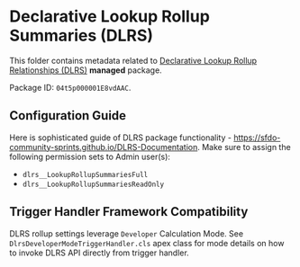 # Declarative Lookup Rollup Summaries (DLRS)

This folder contains metadata related to [Declarative Lookup Rollup Relationships (DLRS)](https://github.com/SFDO-Community/declarative-lookup-rollup-summaries) **managed** package.

Package ID: `04t5p000001E8vdAAC`.

## Configuration Guide

Here is sophisticated guide of DLRS package functionality - https://sfdo-community-sprints.github.io/DLRS-Documentation.
Make sure to assign the following permission sets to Admin user(s):

- `dlrs__LookupRollupSummariesFull`
- `dlrs__LookupRollupSummariesReadOnly`

## Trigger Handler Framework Compatibility

DLRS rollup settings leverage `Developer` Calculation Mode.
See `DlrsDeveloperModeTriggerHandler.cls` apex class for mode details on how to invoke DLRS API directly from trigger handler.
